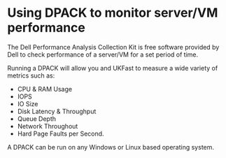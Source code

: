# Using DPACK to monitor server/VM performance

The Dell Performance Analysis Collection Kit is free software provided by Dell to check performance of a server/VM for a set period of time.

Running a DPACK will allow you and UKFast to measure a wide variety of metrics such as:

* CPU & RAM Usage
* IOPS
* IO Size
* Disk Latency & Throughput
* Queue Depth
* Network Throughout
* Hard Page Faults per Second.

A DPACK can be run on any Windows or Linux based operating system.
